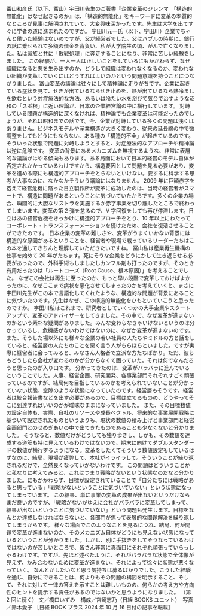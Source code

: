 ###

冨山和彦氏（以下、冨山）宇田川先生のご著書『企業変革のジレンマ　「構造的無能化」はなぜ起きるのか』は、「構造的無能化」をキーワードに変革の本質的なところが見事に解明されていて、大変興味深かったです。先生は大学を出てすぐに学者の道に進まれたのですか。
宇田川元一氏（以下、宇田川）企業でちゃんと働いた経験はないのですが、父が経営者でした。父はバブルの時期に、銀行の話に乗せられて多額の借金を背負い、私が大学院生の頃、がんで亡くなりました。私は家族と共に「敗戦処理」に奔走することになり、非常に苦しい経験をしました。
この経験が、一人一人は正しいことをしているにもかかわらず、なぜ組織になると悪を生み出すのか、どうして組織は変われなくなるのか、変われない組織が変革していくにはどうすればよいのかという問題意識を持つことにつながりました。
冨山変革の議論は往々にして精神論に走りがちです。企業に起きている症状を見て、せきが出ているならせき止めを、熱が出ているなら熱冷ましを飲むという対症療法的な方法、あるいは冷たい水を浴びて気合で治すような昭和の「スポ根」に近い理論が、日本の企業経営論の中に横行しています。
対峙している問題が構造的に深くなければ、精神論でも企業変革は可能だったのでしょうが、それは昭和までの話です。今、企業が対峙している多くの問題は浅くはありません。ビジネスモデルや産業構造が大きく変わり、従来の延長線の中で微調整をしてもどうにもならない、ある種の「構造的不全」が起きているのです。そういった状態で問題に対峙しようとすると、対症療法的なアプローチや精神論は逆に危険です。
変革の背景にあるメカニズムを無視するような、非常に表層的な議論がはやる傾向もあります。ある局面において日本的経営のモデル自体が否定されかかっているわけですから、構造要因として問題を見る必要があり、変革を進める際にも構造的アプローチをとらないといけない。要するに科学する思考が大事なのに、なかなかそういう議論にはなりません。
2009 年に巨額赤字を抱えて経営危機に陥った日立製作所が変革に成功したのは、当時の経営者がスマートで、構造に問題があるということに気づいていたからです。多くの企業の場合、瞬間的に大胆なリストラを実施するか赤字事業を切り離したところで終わってしまいます。変革の第 2 弾を怠るので、V 字回復をしても再び停滞します。日立はあの経営危機をきっかけに構造的アプローチをとり、10 年以上にわたってコーポレート・トランスフォーメーションを続けたため、会社を復活させることができたのです。
日本企業の変革の難しさや、変革がうまくいかない背景には構造的な原因があるということを、経営者や現場で戦っているリーダーたちはこの本を通してきちんと理解していただきたいですね。
冨山私は産業再生機構の仕事を始めて 20 年がたちます。死にそうな企業をどうにかして生き返らせる必要があったので、外科手術もしましたしカンフル剤も打ったのですが、そのとき有用だったのは「ルートコーズ（Root Cause、根本原因）」を考えることでした。
なぜこの会社は再生に至ったのか、もっと早い段階で変革しておけばよかったのに、なぜここまで病状を悪化させてしまったのかを考えていくと、まさに宇田川先生がこの本で言語化してくれたような、構造的な問題が背景にあることに気づいたのです。先生はなぜ、この構造的無能化をひもといていこうと思ったのですか。
宇田川私はこれまで、研究者としていくつかの大手企業やスタートアップで、変革のアドバイザーをしてきました。その中で、なぜ変革が進まないのかという素朴な疑問がありました。みんな変わらなきゃいけないというのは分かっているし、危機感がないわけではないのに、なぜか変革が進まないのです。
また、そうした場以外にも様々な企業の若い社員の人たちやミドルの方と話をしていると、経営層の人たちのことを悪く言う人がちらほらといました。ですが実際に経営者に会ってみると、みなさん人格者で立派な方たちばかり。ただ、彼らもどうしたら会社が変わるのかが分からなくて困っていた。それは何でなんだろうと思ったのが入り口です。
分かってきたのは、変革がバラバラに進んでいるということでした。人事、経営企画、研究開発、各事業部門それぞれすごく頑張っているのですが、結局何を目指しているのかを考えられていないことが分かっていない状態、空隙のような状態になっていたのです。経営層もそうです。経営者は統合報告書などを出す必要があるので、目標は立てるものの、どうやってそこに到達すればいいのかが曖昧なままになっていました。
また、その目標数値の設定自体も、実際、自社のリソースや成長ベクトル、将来的な事業展開戦略に基づいて設定されたものというよりも、現状の数値の積み上げと事業部門と経営企画部門とのせめぎあいの中で出てきたものであることも少なくないと分かりました。
そうなると、数値だけがどうしても独り歩きし、しかも、その数値を達成する道筋も特に見えているわけではないので、期末に向けてダブルスタンダードの数値が横行するようになる。変革をしたくてそういう数値設定もしているはずなのに、結局、現場が疲弊して、本社がイライラして。そういうことが繰り返されるだけで、全然良くなっていかないわけです。
この問題はどういうことかと私なりに考えてみると、これはつまり戦略がないという状態なのだなと分かりました。にもかかわらず、目標が設定されていることで「自分たちには戦略があると思っている」「戦略がないということに気づいていない」という状態になってしまっています。
この結果、単に事業の変革の成果が出ないというだけならまだ良いのですが、「戦略がないがゆえに会社がバラバラに変革してしまって、結果が出ないということに気づいていない」という問題も発生します。目標をなんとか達成しなければならないと、各部門が焦って表層的な問題解決を繰り返してしまうからです。
様々な場面でこのようなことを見るにつれ、結局、何が問題で変革が進まないのか、そのメカニズム自体がどうにも見えない状態になっているということが分かりました。しかし、別に手抜きをしてそうなっているわけではないのが苦しいところで、皆さん非常に真面目にそれぞれ頑張っていらっしゃるわけです。ですが、先ほど述べたように、それがバラバラな状態で全体像が見えず、かみ合わないために変革が進まない。それによって徐々に状態が悪くなっていく。
なんとかしたいなと思う気持ちは募るばかりでした。こうした経験を通じ、自分にできることは、何よりもその問題の構図を明示すること、そして、それに対して一律の答えを示すことは難しいものの、何らかの考え方や方向性のヒントを提示する責任があるのではないかと思うようになりました。
（第 2 回に続く）
文／橋口いずみ　構成／宮崎志乃（日経 BOOKS ユニット）　写真／鈴木愛子
［日経 BOOK プラス 2024 年 10 月 16 日付の記事を転載］
